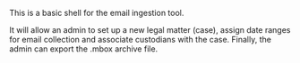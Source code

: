 This is a basic shell for the email ingestion tool. 

It will allow an admin to set up a new legal matter (case), assign date ranges for email collection and associate custodians with the case. Finally, the admin can export the .mbox archive file.
